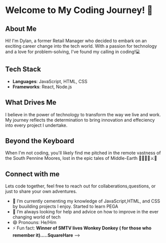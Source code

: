 # Welcome to My Coding Journey! 🚀

## About Me
Hi! I'm Dylan, a former Retail Manager who decided to embark on an exciting career change into the tech world.
With a passion for technology and a love for problem-solving, I've found my calling in coding!💻

## Tech Stack
- **Languages**: JavaScript, HTML, CSS
- **Frameworks**: React, Node.js

## What Drives Me

I believe in the power of technology to transform the way we live and work. My journey reflects the determination to bring innovation and effeciency into every project I undertake.  

## Beyond the Keyboard

When I'm not coding, you'll likely find me pitched in the remote vastness of the South Pennine Moores, lost in the epic tales of Middle-Earth 🧝‍♂️🌳🌋⚔️🏹

## Connect with me

Lets code together, feel free to reach out for collaberations,questions, or just to share your own adventures. 


- 🌱 I’m currently cementing my knowledge of JavaScript,HTML, and CSS by buuilding projects I enjoy. Started to learn PEGA 
- 🤔 I’m always looking for help and advice on how to improve in the ever changing world of tech
- 😄 Pronouns: He/Him
- ⚡ Fun fact: **Winner of SMTV lives Wonkey Donkey ( for those who remember it).....SquareHare**
-->
